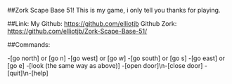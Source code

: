 ##Zork Scape Base 51!
This is my game, i only tell you thanks for playing.

##Link:
My Github: https://github.com/elliotjb
Github Zork: https://github.com/elliotjb/Zork-Scape-Base-51/

##Commands:

-[go north] or [go n]
-[go west] or [go w]
-[go south] or [go s]
-[go east] or [go e]
-[look (the same way as above)]
-[open door]\n-[close door]
-[quit]\n-[help]
